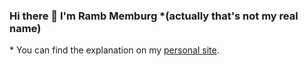 ### Hi there 👋 I'm Ramb Memburg \*(actually that's not my real name)

\* You can find the explanation on my [personal site](https://memburg.github.io/).
